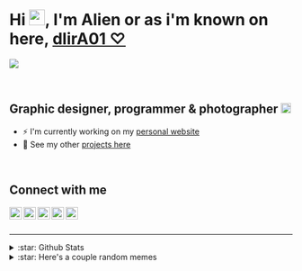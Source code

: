 # Hi [<img src="https://arealalien.com/github/gifs/hi.gif" width="28px"/>][website], I'm Alien or as i'm known on here, [dlirA01 ♡][website] 

[<img src="https://arealalien.com/github/logo.jpg" />][website]

<br />

## Graphic designer, programmer & photographer [<img src="https://arealalien.com/github/gifs/lovesmile.gif" width="18px"/>][website]

- ⚡ I'm currently working on my [personal website][website]
- 🌼 See my other [projects here][websiteProj]

<br />

## Connect with me

[<img align="left" alt="arealalien.com" height="22px" src="https://arealalien.com/github/icons/logo.svg" />][website]
[<img align="left" alt="Areal Alien - YouTube" height="22px" src="https://arealalien.com/github/icons/youtube.svg" />][youtube]
[<img align="left" alt="Areal Alien - Twitter" height="22px" src="https://arealalien.com/github/icons/twitter.svg" />][twitter]
[<img align="left" alt="Areal Alien - Instagram" height="22px" src="https://arealalien.com/github/icons/instagram.svg" />][instagram]
[<img align="left" alt="Areal Alien - Codepen" height="22px" src="https://arealalien.com/github/icons/codepen.svg" />][codepen]

<br />
<br />

---

<details>
<summary>:star: Github Stats</summary>
  
<!-- start -->
[![dlirA01's github stats](https://github-readme-stats.vercel.app/api?username=dlirA01&count_private=true&show_icons=true&theme=omni)](https://github.com/dlirA01/github-readme-stats)
<!-- end -->

</details>

<details>
<summary>:star: Here's a couple random memes</summary>
  
<!-- start -->
[<img align="left" alt="code-meme" width="40%" src="https://i.imgur.com/TVaVumb.jpg" />][website]
[<img align="left" alt="code-meme-2" width="40%" src="https://i.imgur.com/MSnKxzc.jpg" />][website]
<!-- end -->

</details>

[website]: https://arealalien.com
[websiteProj]: https://arealalien.com/design-lab.php
[youtube]: https://youtube.com/ArealAlien
[twitter]: https://twitter.com/Areal_Alien
[instagram]: https://instagram.com/areal_alien
[codepen]: https://codepen.io/areal_alien
